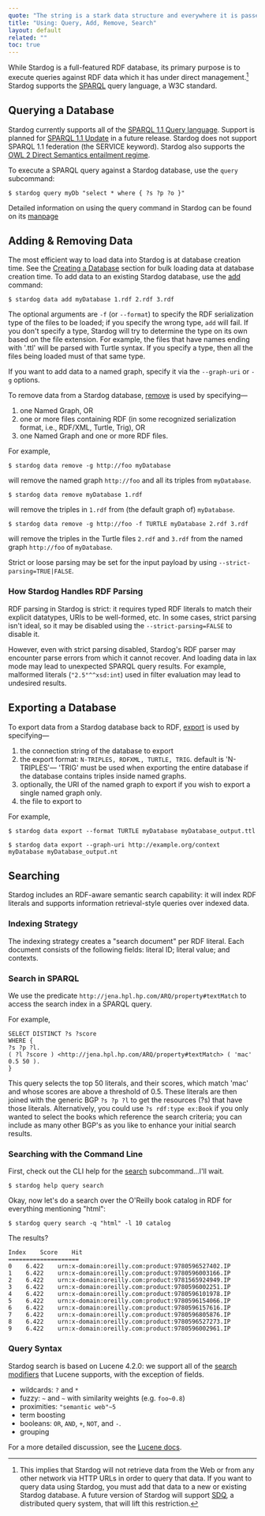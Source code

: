 ```yaml
---
quote: "The string is a stark data structure and everywhere it is passed there is much duplication of process. It is a perfect vehicle for hiding information."
title: "Using: Query, Add, Remove, Search"
layout: default
related: ""
toc: true
---
```


While Stardog is a full-featured RDF database, its primary purpose is to
execute queries against RDF data which it has under direct
management.[^1] Stardog supports the
[SPARQL](http://www.cambridgesemantics.com/2008/09/sparql-by-example)
query language, a W3C standard.

[^1]: This implies that Stardog will not retrieve data from the Web
or from any other network via HTTP URLs in order to query that data. If
you want to query data using Stardog, you must add that data to a new or
existing Stardog database. A future version of Stardog will
support [SDQ](http://weblog.clarkparsia.com/2011/03/07/sdq-information-integration-i%0An-the-real-world/), a distributed query system, that will lift this restriction.

## Querying a Database

Stardog currently supports all of the [SPARQL 1.1 Query
language](http://www.w3.org/TR/sparql11-query/). Support is planned for
[SPARQL 1.1
Update](http://www.w3.org/TR/2012/PR-sparql11-update-20121108) in a
future release. Stardog does not support SPARQL 1.1 federation (the
SERVICE keyword). Stardog also supports the [OWL 2 Direct Semantics
entailment
regime](http://www.w3.org/TR/2012/CR-sparql11-entailment-20121108/).

To execute a SPARQL query against a Stardog database, use the `query`
subcommand:

    $ stardog query myDb "select * where { ?s ?p ?o }"

Detailed information on using the query command in Stardog can be found
on its [manpage](/docs/man/query-execute.html)

## Adding & Removing Data

The most efficient way to load data into Stardog is at database creation
time. See the [Creating a Database](../admin/#create) section for bulk
loading data at database creation time. To add data to an existing
Stardog database, use the [add](/docs/man/data-add.html) command:

    $ stardog data add myDatabase 1.rdf 2.rdf 3.rdf

The optional arguments are `-f` (or `--format`) to specify the RDF
serialization type of the files to be loaded; if you specify the wrong
type, `add` will fail. If you don't specify a type, Stardog will try to
determine the type on its own based on the file extension. For example,
the files that have names ending with '.ttl' will be parsed with Turtle
syntax. If you specify a type, then all the files being loaded must of
that same type.

If you want to add data to a named graph, specify it via the
`--graph-uri` or `-g` options.

To remove data from a Stardog database,
[remove](/docs/man/data-remove.html) is used by specifying—

1.  one Named Graph, OR
2.  one or more files containing RDF (in some recognized serialization
    format, i.e., RDF/XML, Turtle, Trig), OR
3.  one Named Graph and one or more RDF files.

For example,

    $ stardog data remove -g http://foo myDatabase

will remove the named graph `http://foo` and all its triples from
`myDatabase`.

    $ stardog data remove myDatabase 1.rdf

will remove the triples in `1.rdf` from (the default graph of)
`myDatabase`.

    $ stardog data remove -g http://foo -f TURTLE myDatabase 2.rdf 3.rdf

will remove the triples in the Turtle files `2.rdf` and `3.rdf` from the
named graph `http://foo` of `myDatabase`.

Strict or loose parsing may be set for the input payload by using
`--strict-parsing=TRUE|FALSE`.

### How Stardog Handles RDF Parsing

RDF parsing in Stardog is strict: it requires typed RDF literals to
match their explicit datatypes, URIs to be well-formed, etc. In some
cases, strict parsing isn't ideal, so it may be disabled using the
`--strict-parsing=FALSE` to disable it.

However, even with strict parsing disabled, Stardog's RDF parser may
encounter parse errors from which it cannot recover. And loading data in
lax mode may lead to unexpected SPARQL query results. For example,
malformed literals (`"2.5"^^xsd:int`) used in filter evaluation may lead
to undesired results.

## Exporting a Database

To export data from a Stardog database back to RDF,
[export](/docs/man/data-export.html) is used by specifying—

1.  the connection string of the database to export
2.  the export format: `N-TRIPLES, RDFXML, TURTLE, TRIG`. default is
    'N-TRIPLES'— 'TRIG' must be used when exporting the entire database
    if the database contains triples inside named graphs.
3.  optionally, the URI of the named graph to export if you wish to
    export a single named graph only.
4.  the file to export to

For example,

    $ stardog data export --format TURTLE myDatabase myDatabase_output.ttl

    $ stardog data export --graph-uri http://example.org/context myDatabase myDatabase_output.nt

## Searching 
Stardog includes an RDF-aware semantic search capability: it will index
RDF literals and supports information retrieval-style queries over
indexed data.

### Indexing Strategy

The indexing strategy creates a "search document" per RDF literal. Each
document consists of the following fields: literal ID; literal value;
and contexts.

### Search in SPARQL

We use the predicate `http://jena.hpl.hp.com/ARQ/property#textMatch` to
access the search index in a SPARQL query.

For example,

    SELECT DISTINCT ?s ?score 
    WHERE {
    ?s ?p ?l.
    ( ?l ?score ) <http://jena.hpl.hp.com/ARQ/property#textMatch> ( 'mac' 0.5 50 ). 
    }

This query selects the top 50 literals, and their scores, which match
'mac' and whose scores are above a threshold of 0.5. These literals are
then joined with the generic BGP `?s ?p ?l` to get the resources (?s)
that have those literals. Alternatively, you could use
`?s rdf:type ex:Book` if you only wanted to select the books which
reference the search criteria; you can include as many other BGP's as
you like to enhance your initial search results.

### Searching with the Command Line

First, check out the CLI help for the
[search](/docs/man/query-search.html) subcommand...I'll wait.

    $ stardog help query search

Okay, now let's do a search over the O'Reilly book catalog in RDF for
everything mentioning "html":

    $ stardog query search -q "html" -l 10 catalog

The results?

    Index    Score    Hit
    ====================
    0    6.422    urn:x-domain:oreilly.com:product:9780596527402.IP
    1    6.422    urn:x-domain:oreilly.com:product:9780596003166.IP
    2    6.422    urn:x-domain:oreilly.com:product:9781565924949.IP
    3    6.422    urn:x-domain:oreilly.com:product:9780596002251.IP
    4    6.422    urn:x-domain:oreilly.com:product:9780596101978.IP
    5    6.422    urn:x-domain:oreilly.com:product:9780596154066.IP
    6    6.422    urn:x-domain:oreilly.com:product:9780596157616.IP
    7    6.422    urn:x-domain:oreilly.com:product:9780596805876.IP
    8    6.422    urn:x-domain:oreilly.com:product:9780596527273.IP
    9    6.422    urn:x-domain:oreilly.com:product:9780596002961.IP

### Query Syntax

Stardog search is based on Lucene 4.2.0: we support all of the [search
modifiers](http://lucene.apache.org/java/3_4_0/queryparsersyntax.html)
that Lucene supports, with the exception of fields.

-   wildcards: `?` and `*`
-   fuzzy: `~` and `~` with similarity weights (e.g. `foo~0.8`)
-   proximities: `"semantic web"~5`
-   term boosting
-   booleans: `OR`, `AND`, `+`, `NOT`, and `-`.
-   grouping

For a more detailed discussion, see the [Lucene
docs](http://lucene.apache.org/java/3_3_0/queryparsersyntax.html).
